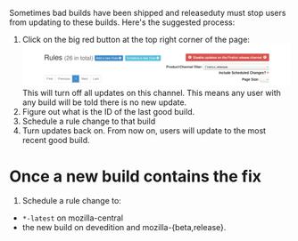 Sometimes bad builds have been shipped and releaseduty must stop users from updating to these builds. Here's the suggested process:

1. Click on the big red button at the top right corner of the page:
![scheduled change without signoffs](/docs/balrog/big_red_button.png?raw=true)
This will turn off all updates on this channel. This means any user with any build will be told there is no new update.
1. Figure out what is the ID of the last good build.
1. Schedule a rule change to that build
1. Turn updates back on. From now on, users will update to the most recent good build.

# Once a new build contains the fix

1. Schedule a rule change to:
 * `*-latest` on mozilla-central
 * the new build on devedition and mozilla-{beta,release}.
